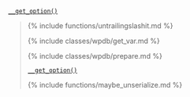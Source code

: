 <p><code><a href="https://developer.wordpress.org/reference/functions/__get_option/">__get_option()</a></code></p>

<blockquote>

{% include functions/untrailingslashit.md %}

{% include classes/wpdb/get_var.md %}

{% include classes/wpdb/prepare.md %}

<p><code><a href="https://developer.wordpress.org/reference/functions/__get_option/">__get_option()</a></code></p>

{% include functions/maybe_unserialize.md %}

</blockquote>
